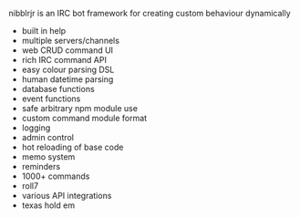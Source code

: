 nibblrjr is an IRC bot framework for creating custom behaviour dynamically

* built in help
* multiple servers/channels
* web CRUD command UI
* rich IRC command API
* easy colour parsing DSL
* human datetime parsing
* database functions
* event functions
* safe arbitrary npm module use
* custom command module format
* logging
* admin control
* hot reloading of base code
* memo system
* reminders
* 1000+ commands
* roll7
* various API integrations
* texas hold em

